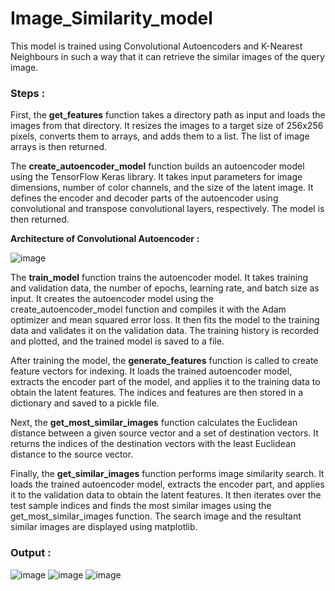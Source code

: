 # Image_Similarity_model

This model is trained using Convolutional Autoencoders and K-Nearest Neighbours in such a way that it can retrieve the similar images of the query image.

### Steps :
First, the **get_features** function takes a directory path as input and loads the images from that directory. It resizes the images to a target size of 256x256 pixels, converts them to arrays, and adds them to a list. The list of image arrays is then returned.

The **create_autoencoder_model** function builds an autoencoder model using the TensorFlow Keras library. It takes input parameters for image dimensions, number of color channels, and the size of the latent image. It defines the encoder and decoder parts of the autoencoder using convolutional and transpose convolutional layers, respectively. The model is then returned.

**Architecture of Convolutional Autoencoder :**

![image](https://github.com/DynamVraj/Image_Similarity_model/assets/99869914/bea4cc9f-f109-42c8-bd53-b9a159c4f749)

The **train_model** function trains the autoencoder model. It takes training and validation data, the number of epochs, learning rate, and batch size as input. It creates the autoencoder model using the create_autoencoder_model function and compiles it with the Adam optimizer and mean squared error loss. It then fits the model to the training data and validates it on the validation data. The training history is recorded and plotted, and the trained model is saved to a file.

After training the model, the **generate_features** function is called to create feature vectors for indexing. It loads the trained autoencoder model, extracts the encoder part of the model, and applies it to the training data to obtain the latent features. The indices and features are then stored in a dictionary and saved to a pickle file.

Next, the **get_most_similar_images** function calculates the Euclidean distance between a given source vector and a set of destination vectors. It returns the indices of the destination vectors with the least Euclidean distance to the source vector.

Finally, the **get_similar_images** function performs image similarity search. It loads the trained autoencoder model, extracts the encoder part, and applies it to the validation data to obtain the latent features. It then iterates over the test sample indices and finds the most similar images using the get_most_similar_images function. The search image and the resultant similar images are displayed using matplotlib.

### Output :

![image](https://github.com/DynamVraj/Image_Similarity_model/assets/99869914/3f134e5e-39be-4a95-b396-b5e56b41a8cf)
![image](https://github.com/DynamVraj/Image_Similarity_model/assets/99869914/ce3a0a0b-a5a7-4479-90e8-fb8f4784ede4)
![image](https://github.com/DynamVraj/Image_Similarity_model/assets/99869914/64af7f65-7490-47ee-ab21-826ff1240b9a)
